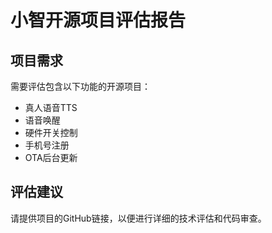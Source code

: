 # 小智开源项目评估报告

## 项目需求

需要评估包含以下功能的开源项目：
- 真人语音TTS
- 语音唤醒
- 硬件开关控制
- 手机号注册
- OTA后台更新

## 评估建议

请提供项目的GitHub链接，以便进行详细的技术评估和代码审查。
